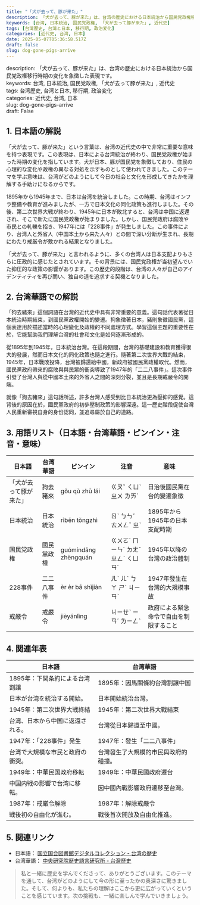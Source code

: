 ```yaml
---
title: "「犬が去って、豚が来た」"
description: 「犬が去って、豚が来た」は、台湾の歴史における日本統治から国民党政権移行時期の変化を象徴した表現です。
keywords: [台湾, 日本統治, 国民党政権, 「犬が去って豚が来た」, 近代史]
tags: [台湾歴史, 台湾と日本, 移行期, 政治変化]
categories: [近代史, 台湾, 日本]
date: 2025-05-07T05:36:58.517Z
draft: false
slug: dog-gone-pigs-arrive
---
```


description: 「犬が去って、豚が来た」は、台湾の歴史における日本統治から国民党政権移行時期の変化を象徴した表現です。  
keywords: 台湾, 日本統治, 国民党政権, 「犬が去って豚が来た」, 近代史  
tags: 台湾歴史, 台湾と日本, 移行期, 政治変化  
categories: 近代史, 台湾, 日本  
slug: dog-gone-pigs-arrive  
draft: False  

## 1. 日本語の解説
「犬が去って、豚が来た」という言葉は、台湾の近代史の中で非常に重要な意味を持つ表現です。この表現は、日本による台湾統治が終わり、国民党政権が始まった時期の変化を指しています。犬が日本、豚が国民党を象徴しており、住民の心理的な変化や政権の異なる対処を示すものとして使われてきました。このテーマを学ぶ意味は、台湾がどのようにして今日の社会と文化を形成してきたかを理解する手助けになるからです。

1895年から1945年まで、日本は台湾を統治しました。この時期、台湾はインフラ整備や教育が進みましたが、一方で日本文化の同化政策も進行しました。その後、第二次世界大戦が終わり、1945年に日本が敗北すると、台湾は中国に返還され、そこで新たに国民党政権が始まりました。しかし、国民党政府は腐敗や市民との軋轢を招き、1947年には「228事件」が発生しました。この事件により、台湾人と外省人（中国本土から来た人々）との間で深い分断が生まれ、長期にわたり戒厳令が敷かれる結果となりました。

「犬が去って、豚が来た」と言われるように、多くの台湾人は日本支配よりもさらに圧政的に感じたとされています。その背景には、国民党政権が当初望んでいた抑圧的な政策の影響があります。この歴史的段階は、台湾の人々が自己のアイデンティティを再び問い、独自の道を追求する契機となりました。

## 2. 台湾華語での解説  
「狗去豬來」這個詞語在台灣的近代史中具有非常重要的意義。這句話代表著從日本統治時期結束，到國民黨政權開始的變遷。狗象徵著日本，豬則象徵國民黨，這個表達用於描述當時的心理變化及政權的不同處理方式。學習這個主題的重要性在於，它能幫助我們理解台灣的社會和文化是如何逐漸形成的。

從1895年到1945年，日本統治台灣。在這段期間，台灣的基礎建設和教育獲得很大的發展，然而日本文化的同化政策也隨之進行。隨著第二次世界大戰的結束，1945年，日本戰敗投降，台灣被歸還給中國，新政府被國民黨政權取代。然而，國民黨政府帶來的腐敗與與民眾的衝突導致了1947年的「二二八事件」。這次事件引發了台灣人與從中國本土來的外省人之間的深刻分裂，並且是長期戒嚴令的開端。

就像「狗去豬來」這句話所述，許多台灣人感受到比日本統治更為壓抑的感覺。這背後的原因在於，國民黨政府的初步壓制政策的影響深遠。這一歷史階段促使台灣人民重新審視自身的身份認同，並追尋屬於自己的道路。

## 3. 用語リスト（日本語・台湾華語・ピンイン・注音・意味）
| 日本語        | 台湾華語     | ピンイン             | 注音      | 意味                          |
|--------------|------------|--------------------|---------|-----------------------------|
| 「犬が去って豚が来た」 | 狗去豬來  | gǒu qù zhū lái     | ㄍㄡˇ ㄑㄩˋ ㄓㄨ ㄌㄞˊ | 日治後國民黨在台的變遷象徵        |
| 日本統治      | 日本統治   | rìběn tǒngzhì     | ㄖˋ ㄅㄣˇ ㄊㄨㄥˇ ㄓˋ | 1895年から1945年の日本支配時期  |
| 国民党政権    | 國民黨政權 | guómíndǎng zhèngquán | ㄍㄨㄛˊ ㄇㄧㄣˊ ㄉㄤˇ ㄓㄥˋ ㄑㄩㄢˊ | 1945年以降の台灣の政治體制       |
| 228事件      | 二二八事件 | èr èr bā shìjiàn  | ㄦˋ ㄦˋ ㄅㄚ ㄕˋ ㄐㄧㄢˋ | 1947年發生在台灣的大規模事故     |
| 戒厳令        | 戒嚴令     | jièyánlìng       | ㄐㄧㄝˋ ㄧㄢˊ ㄌㄧㄥˋ | 政府による緊急命令で自由を制限すること |

## 4. 関連年表
| 日本語                      | 台湾華語                   |
|-------------------------|------------------------|
| 1895年：下関条約による台湾割譲   | 1895年：因馬關條約台灣割讓中国   |
| 日本が台湾を統治する開始。       | 日本開始統治台灣。               |
| 1945年：第二次世界大戦終結     | 1945年：第二次世界大戰結束      |
| 台湾、日本から中国に返還される。 | 台灣從日本歸還至中國。           |
| 1947年：「228事件」発生       | 1947年：發生「二二八事件」      |
| 台湾で大規模な市民と政府の衝突。  | 台灣發生了大規模的市民與政府的碰撞。|
| 1949年：中華民国政府移転      | 1949年：中華民國政府遷台      |
| 中国内戦の影響で台湾に移転。    | 因中國內戰影響政府遷移至台灣。   |
| 1987年：戒厳令解除              | 1987年：解除戒嚴令             |
| 戦後初の自由化が進む。         | 戰後首次開放及自由化推進。        |

## 5. 関連リンク
- 日本語： [国立国会図書館デジタルコレクション - 台湾の歴史](https://www.ndl.go.jp)  
- 台湾華語： [中央研究院歴史語言研究所 - 台灣歷史](http://www.ihp.sinica.edu.tw)  

>私と一緒に歴史を学んでくださって、ありがとうございます。このテーマを通して、台湾がどのようにして今の形に至ったかの奥深さに驚きました。そして、何よりも、私たちの理解はここから更に広がっていくということを感じています。次の挑戦も、一緒に楽しんで学んでいきましょう。